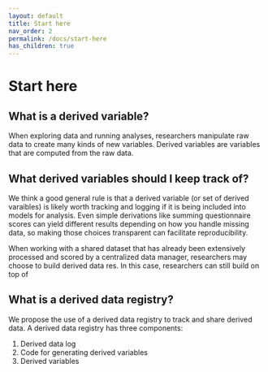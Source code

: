 ```yaml
---
layout: default
title: Start here 
nav_order: 2
permalink: /docs/start-here
has_children: true
---
```


# Start here

## What is a derived variable? 
When exploring data and running analyses, researchers manipulate raw data to create many kinds of new variables. Derived variables are variables that are computed from the raw data.

## What derived variables should I keep track of? 
We think a good general rule is that a derived variable (or set of derived varaibles) is likely worth tracking and logging if it is being included into models for analysis. Even simple derivations like summing questionnaire scores can yield different results depending on how you handle missing data, so making those choices transparent can facilitate reproducibility. 

When working with a shared dataset that has already been extensively processed and scored by a centralized data manager, researchers may choose to build derived data res. In this case, researchers can still build on top of

## What is a derived data registry? 
We propose the use of a derived data registry to track and share derived data. A derived data registry has three components: 
1. Derived data log
2. Code for generating derived variables
3. Derived variables
